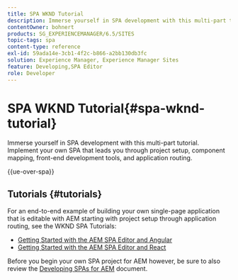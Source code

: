 ```yaml
---
title: SPA WKND Tutorial
description: Immerse yourself in SPA development with this multi-part tutorial. Implement your own SPA that leads you through project setup, component mapping, front-end development tools, and application routing.
contentOwner: bohnert
products: SG_EXPERIENCEMANAGER/6.5/SITES
topic-tags: spa
content-type: reference
exl-id: 59ada14e-3cb1-4f2c-b866-a2bb130db3fc
solution: Experience Manager, Experience Manager Sites
feature: Developing,SPA Editor
role: Developer
---
```


# SPA WKND Tutorial{#spa-wknd-tutorial}

Immerse yourself in SPA development with this multi-part tutorial. Implement your own SPA that leads you through project setup, component mapping, front-end development tools, and application routing.

{{ue-over-spa}}

## Tutorials {#tutorials}

For an end-to-end example of building your own single-page application that is editable with AEM starting with project setup through application routing, see the WKND SPA Tutorials:

* [Getting Started with the AEM SPA Editor and Angular](https://experienceleague.adobe.com/docs/experience-manager-learn/getting-started-with-aem-headless/spa-editor/angular/overview.html)
* [Getting Started with the AEM SPA Editor and React](https://experienceleague.adobe.com/docs/experience-manager-learn/getting-started-with-aem-headless/spa-editor/react/overview.html)

Before you begin your own SPA project for AEM however, be sure to also review the [Developing SPAs for AEM](/help/sites-developing/spa-architecture.md) document.
